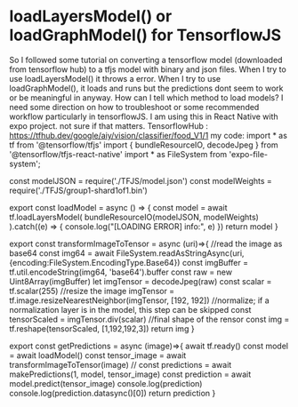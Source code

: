 
# loadLayersModel() or loadGraphModel() for TensorflowJS

So I followed some tutorial on converting a tensorflow model (downloaded from tensorflow hub) to a tfjs model with binary and json files. When I try to use loadLayersModel() it throws a error. When I try to use loadGraphModel(), it loads and runs but the predictions dont seem to work or be meaningful in anyway. How can I tell which method to load models? I need some direction on how to troubleshoot or some recommended workflow particularly in tensorflowJS. I am using this in React Native with expo project. not sure if that matters.
TensorflowHub : https://tfhub.dev/google/aiy/vision/classifier/food_V1/1
my code:
import * as tf from '@tensorflow/tfjs'
import { bundleResourceIO, decodeJpeg } from '@tensorflow/tfjs-react-native'
import * as FileSystem from 'expo-file-system';

const modelJSON = require('./TFJS/model.json')
const modelWeights = require('./TFJS/group1-shard1of1.bin')


export const loadModel = async () => {
    const model = await tf.loadLayersModel(
        bundleResourceIO(modelJSON, modelWeights)
    ).catch((e) => {
        console.log("[LOADING ERROR] info:", e)
    })
    return model
}

export const transformImageToTensor = async (uri)=>{
    //read the image as base64
      const img64 = await FileSystem.readAsStringAsync(uri, {encoding:FileSystem.EncodingType.Base64})
      const imgBuffer =  tf.util.encodeString(img64, 'base64').buffer
      const raw = new Uint8Array(imgBuffer)
      let imgTensor = decodeJpeg(raw)
      const scalar = tf.scalar(255)
    //resize the image
      imgTensor = tf.image.resizeNearestNeighbor(imgTensor, [192, 192])
    //normalize; if a normalization layer is in the model, this step can be skipped
      const tensorScaled = imgTensor.div(scalar)
    //final shape of the rensor
      const img = tf.reshape(tensorScaled, [1,192,192,3])
      return img
  }



export const getPredictions = async (image)=>{
    await tf.ready()
    const model = await loadModel()
    const tensor_image = await transformImageToTensor(image)
    // const predictions = await makePredictions(1, model, tensor_image)
    const prediction = await model.predict(tensor_image)
    console.log(prediction)
    console.log(prediction.datasync()[0])
    return prediction
}


        